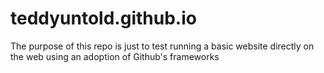 # teddyuntold.github.io

The purpose of this repo is just to test running a basic website directly on the web using an adoption of Github's frameworks
